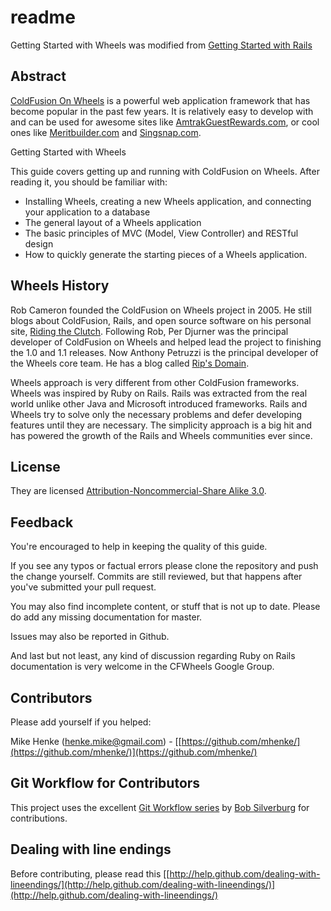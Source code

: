 # readme

Getting Started with Wheels was modified from [Getting Started with Rails](http://guides.rubyonrails.org/getting_started.html)

## Abstract

[ColdFusion On Wheels](http://cfwheels.org) is a powerful web application framework that has become popular in the past few years. It is relatively easy to develop with and can be used for awesome sites like [AmtrakGuestRewards.com](http://AmtrakGuestRewards.com), or cool ones like [Meritbuilder.com](http://Meritbuilder.com) and [Singsnap.com](http://Singsnap.com).

Getting Started with Wheels

This guide covers getting up and running with ColdFusion on Wheels. After reading it, you should be familiar with:

- Installing Wheels, creating a new Wheels application, and connecting your application to a database
- The general layout of a Wheels application
- The basic principles of MVC (Model, View Controller) and RESTful design
- How to quickly generate the starting pieces of a Wheels application.

## Wheels History

Rob Cameron founded the ColdFusion on Wheels project in 2005. He still blogs about ColdFusion, Rails, and open source software on his personal site, [Riding the Clutch](http://www.ridingtheclutch.com/). Following Rob, Per Djurner was the principal developer of ColdFusion on Wheels and helped lead the project to finishing the 1.0 and 1.1 releases. Now Anthony Petruzzi is the principal developer of the Wheels core team. He has a blog called [Rip's Domain](http://rip747.wordpress.com/).

Wheels approach is very different from other ColdFusion frameworks. Wheels was inspired by Ruby on Rails. Rails was extracted from the real world unlike other Java and Microsoft introduced frameworks. Rails and Wheels try to solve only the necessary problems and defer developing features until they are necessary. The simplicity approach is a big hit and has powered the growth of the Rails and Wheels communities ever since.

## License

They are licensed [Attribution-Noncommercial-Share Alike 3.0](http://creativecommons.org/licenses/by-nc-sa/3.0/us/). 

## Feedback

You're encouraged to help in keeping the quality of this guide.

If you see any typos or factual errors please clone the repository and push the change yourself. Commits are still reviewed, but that happens after you've submitted your pull request.

You may also find incomplete content, or stuff that is not up to date. Please do add any missing documentation for master.

Issues may also be reported in Github.

And last but not least, any kind of discussion regarding Ruby on Rails documentation is very welcome in the CFWheels Google Group. 

## Contributors

Please add yourself if you helped:

Mike Henke ([henke.mike@gmail.com](mailto:henke.mike@gmail.com)) - [[https://github.com/mhenke/](https://github.com/mhenke/)](https://github.com/mhenke/) 

## Git Workflow for Contributors

This project uses the excellent [Git Workflow series](http://www.silverwareconsulting.com/index.cfm/Git-Workflow) by [Bob Silverburg](https://github.com/bobsilverberg/) for contributions.

## Dealing with line endings

Before contributing, please read this [[http://help.github.com/dealing-with-lineendings/](http://help.github.com/dealing-with-lineendings/)](http://help.github.com/dealing-with-lineendings/)